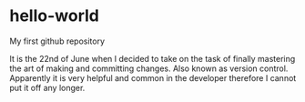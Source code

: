 # hello-world
My first github repository

It is the 22nd of June when I decided to take on the task of finally mastering the art of making and committing changes. 
Also known as version control. 
Apparently it is very helpful and common in the developer therefore I cannot put it off any longer. 
